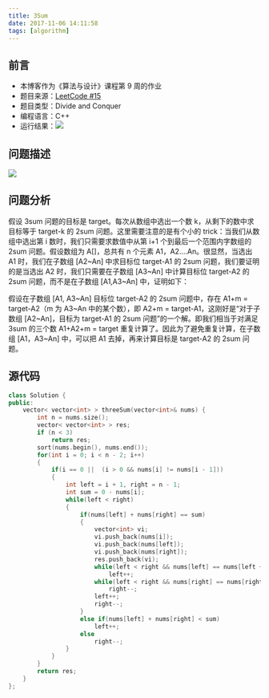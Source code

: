 ```yaml
---
title: 3Sum
date: 2017-11-06 14:11:58
tags: [algorithm]
---
```


## 前言

- 本博客作为《算法与设计》课程第 9 周的作业
- 题目来源：[LeetCode #15](https://leetcode.com/problems/3sum)
- 题目类型：Divide and Conquer
- 编程语言：C++
- 运行结果：![](images/result.png)

## 问题描述

![](images/description.png)

## 问题分析

假设 3sum 问题的目标是 target。每次从数组中选出一个数 k，从剩下的数中求目标等于 target-k 的 2sum 问题。这里需要注意的是有个小的 trick：当我们从数组中选出第 i 数时，我们只需要求数值中从第 i+1 个到最后一个范围内字数组的 2sum 问题。假设数组为 A[]，总共有 n 个元素 A1，A2....An。很显然，当选出 A1 时，我们在子数组 [A2~An] 中求目标位 target-A1 的 2sum 问题，我们要证明的是当选出 A2 时，我们只需要在子数组 [A3~An] 中计算目标位 target-A2 的 2sum 问题，而不是在子数组 [A1,A3~An] 中，证明如下：

假设在子数组 [A1, A3~An] 目标位 target-A2 的 2sum 问题中，存在 A1+m = target-A2（m 为 A3~An 中的某个数），即 A2+m = target-A1，这刚好是“对于子数组 [A2~An]，目标为 target-A1 的 2sum 问题”的一个解。即我们相当于对满足 3sum 的三个数 A1+A2+m = target 重复计算了。因此为了避免重复计算，在子数组 [A1，A3~An] 中，可以把 A1 去掉，再来计算目标是 target-A2 的 2sum 问题。

## 源代码

```C++
class Solution {
public:
    vector< vector<int> > threeSum(vector<int>& nums) {
        int n = nums.size();
        vector< vector<int> > res;
        if (n < 3)
            return res;
        sort(nums.begin(), nums.end());
        for(int i = 0; i < n - 2; i++)
        {
            if(i == 0 ||  (i > 0 && nums[i] != nums[i - 1]))
            {
                int left = i + 1, right = n - 1;
                int sum = 0 - nums[i];
                while(left < right)
                {
                    if(nums[left] + nums[right] == sum)
                    {
                        vector<int> vi;
                        vi.push_back(nums[i]);
                        vi.push_back(nums[left]);
                        vi.push_back(nums[right]);
                        res.push_back(vi);
                        while(left < right && nums[left] == nums[left + 1])
                            left++;
                        while(left < right && nums[right] == nums[right - 1])
                            right--;
                        left++;
                        right--;
                    }
                    else if(nums[left] + nums[right] < sum)
                        left++;
                    else
                        right--;
                }
            }
        }
        return res;
    }
};
```